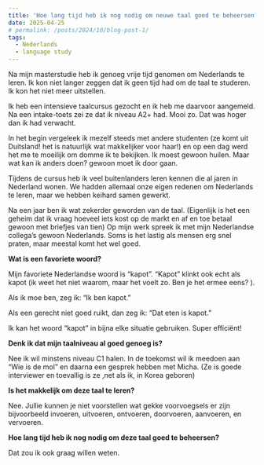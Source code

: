 ```yaml
---
title: 'Hoe lang tijd heb ik nog nodig om neuwe taal goed te beheersen?'
date: 2025-04-25
# permalink: /posts/2024/10/blog-post-1/
tags:
  - Nederlands
  - language study
---
```



Na mijn masterstudie heb ik genoeg vrije tijd genomen om Nederlands te leren. Ik kon niet langer zeggen dat ik geen tijd had om de taal te studeren. Ik kon het niet meer uitstellen.

Ik heb een intensieve taalcursus gezocht en ik heb me daarvoor aangemeld. Na een intake-toets zei ze dat ik niveau A2+ had. Mooi zo. Dat was hoger dan ik had verwacht.  

In het begin vergeleek ik mezelf steeds met andere studenten (ze komt uit Duitsland! het is natuurlijk wat makkelijker voor haar!) en op een dag werd het me te moeilijk om domme ik te bekijken. Ik moest gewoon huilen. Maar wat kan ik anders doen? gewoon moet ik door gaan.

Tijdens de cursus heb ik veel buitenlanders leren kennen die al jaren in Nederland wonen. We hadden allemaal onze eigen redenen om Nederlands te leren, maar we hebben keihard samen gewerkt.

Na een jaar ben ik wat zekerder geworden van de taal. (Eigenlijk is het een geheim dat ik vraag hoeveel iets kost op de markt en af en toe betaal gewoon met briefjes van tien) Op mijn werk spreek ik met mijn Nederlandse collega’s gewoon Nederlands. Soms is het lastig als mensen erg snel praten, maar meestal komt het wel goed.

**Wat is een favoriete woord?**

Mijn favoriete Nederlandse woord is “kapot”. “Kapot” klinkt ook echt als kapot (ik weet het niet waarom, maar het voelt zo. Ben je het ermee eens? ).

Als ik moe ben, zeg ik: “Ik ben kapot.”

Als een gerecht niet goed ruikt, dan zeg ik: “Dat eten is kapot.”

Ik kan het woord “kapot” in bijna elke situatie gebruiken. Super efficiënt!

**Denk ik dat mijn taalniveau al goed genoeg is?** 

Nee ik wil minstens niveau C1 halen. In de toekomst wil ik meedoen aan “Wie is de mol” en daarna een gesprek hebben met Micha. (Ze is goede interviewer en toevallig is ze ,net als ik, in Korea geboren)

**Is het makkelijk  om deze taal te leren?** 

Nee. Jullie kunnen je niet voorstellen wat gekke voorvoegsels er zijn bijvoorbeeld invoeren, uitvoeren, ontvoeren, doorvoeren, aanvoeren, en vervoeren.

**Hoe lang tijd heb ik nog nodig om deze taal goed te beheersen?**  

Dat zou ik ook graag willen weten.